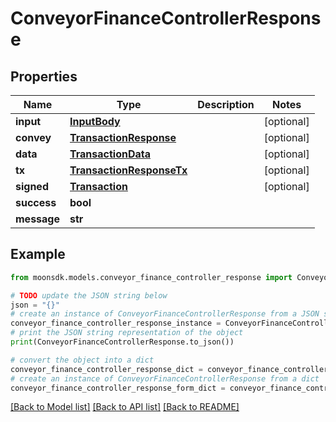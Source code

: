 # ConveyorFinanceControllerResponse


## Properties

Name | Type | Description | Notes
------------ | ------------- | ------------- | -------------
**input** | [**InputBody**](InputBody.md) |  | [optional] 
**convey** | [**TransactionResponse**](TransactionResponse.md) |  | [optional] 
**data** | [**TransactionData**](TransactionData.md) |  | [optional] 
**tx** | [**TransactionResponseTx**](TransactionResponseTx.md) |  | [optional] 
**signed** | [**Transaction**](Transaction.md) |  | [optional] 
**success** | **bool** |  | 
**message** | **str** |  | 

## Example

```python
from moonsdk.models.conveyor_finance_controller_response import ConveyorFinanceControllerResponse

# TODO update the JSON string below
json = "{}"
# create an instance of ConveyorFinanceControllerResponse from a JSON string
conveyor_finance_controller_response_instance = ConveyorFinanceControllerResponse.from_json(json)
# print the JSON string representation of the object
print(ConveyorFinanceControllerResponse.to_json())

# convert the object into a dict
conveyor_finance_controller_response_dict = conveyor_finance_controller_response_instance.to_dict()
# create an instance of ConveyorFinanceControllerResponse from a dict
conveyor_finance_controller_response_form_dict = conveyor_finance_controller_response.from_dict(conveyor_finance_controller_response_dict)
```
[[Back to Model list]](../README.md#documentation-for-models) [[Back to API list]](../README.md#documentation-for-api-endpoints) [[Back to README]](../README.md)


